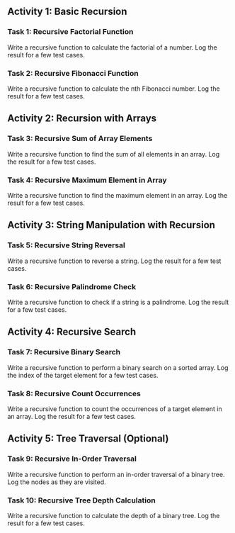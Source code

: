 ## Activity 1: Basic Recursion

### Task 1: Recursive Factorial Function
Write a recursive function to calculate the factorial of a number. Log the result for a few test cases.

### Task 2: Recursive Fibonacci Function
Write a recursive function to calculate the nth Fibonacci number. Log the result for a few test cases.

## Activity 2: Recursion with Arrays

### Task 3: Recursive Sum of Array Elements
Write a recursive function to find the sum of all elements in an array. Log the result for a few test cases.

### Task 4: Recursive Maximum Element in Array
Write a recursive function to find the maximum element in an array. Log the result for a few test cases.

## Activity 3: String Manipulation with Recursion

### Task 5: Recursive String Reversal
Write a recursive function to reverse a string. Log the result for a few test cases.

### Task 6: Recursive Palindrome Check
Write a recursive function to check if a string is a palindrome. Log the result for a few test cases.

## Activity 4: Recursive Search

### Task 7: Recursive Binary Search
Write a recursive function to perform a binary search on a sorted array. Log the index of the target element for a few test cases.

### Task 8: Recursive Count Occurrences
Write a recursive function to count the occurrences of a target element in an array. Log the result for a few test cases.

## Activity 5: Tree Traversal (Optional)

### Task 9: Recursive In-Order Traversal
Write a recursive function to perform an in-order traversal of a binary tree. Log the nodes as they are visited.

### Task 10: Recursive Tree Depth Calculation
Write a recursive function to calculate the depth of a binary tree. Log the result for a few test cases.